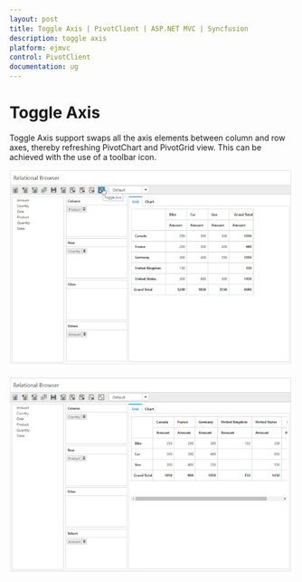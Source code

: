 ```yaml
---
layout: post
title: Toggle Axis | PivotClient | ASP.NET MVC | Syncfusion
description: toggle axis
platform: ejmvc
control: PivotClient
documentation: ug
---
```


# Toggle Axis


Toggle Axis support swaps all the axis elements between column and row axes, thereby refreshing PivotChart and PivotGrid view. This can be achieved with the use of a toolbar icon.

![](Toggle-Axis_images/toggleaxisbefore.png)

![](Toggle-Axis_images/toggleaxisafter.png)

